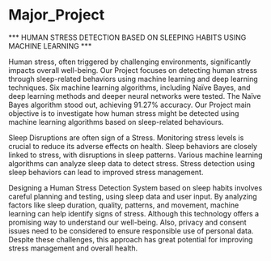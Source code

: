 # Major_Project
***  HUMAN STRESS DETECTION BASED ON SLEEPING HABITS USING MACHINE LEARNING ***

Human stress, often triggered by challenging environments, significantly impacts overall well-being.
Our Project focuses on detecting human stress through sleep-related behaviors using machine learning and deep learning techniques. 
Six machine learning algorithms, including Naïve Bayes, and deep learning methods  and deeper neural networks were tested.
The Naïve Bayes algorithm stood out, achieving 91.27% accuracy.
Our Project main objective is to investigate how human stress might be detected using machine learning algorithms based on sleep-related behaviours.

Sleep Disruptions are often sign of a Stress.
Monitoring stress levels is crucial to reduce its adverse effects on health.
Sleep behaviors are closely linked to stress, with disruptions in sleep patterns.
Various machine learning algorithms can analyze sleep data to detect stress.
Stress detection using sleep behaviors can lead to improved stress management. 

Designing a Human Stress Detection System based on sleep habits involves careful planning and testing, using sleep data and user input.
By analyzing factors like sleep duration, quality, patterns, and movement, machine learning can help identify signs of stress. 
Although this technology offers a promising way to understand our well-being. Also, privacy and consent issues need to be considered to ensure responsible use of personal data. 
Despite these challenges, this approach has great potential for improving stress management and overall health.


